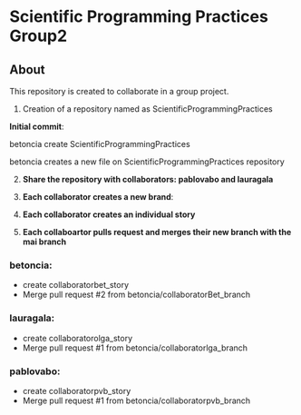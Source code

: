 # Scientific Programming Practices Group2
## About
This repository is created to collaborate in a group project.
1. Creation of a repository named as ScientificProgrammingPractices

**Initial commit**: 

betoncia create ScientificProgrammingPractices

betoncia creates a new file on ScientificProgrammingPractices repository

2. **Share the repository with collaborators: pablovabo and lauragala**

3. **Each collaborator creates a new brand**:
4. **Each collaborator creates an individual story**
5. **Each collaboartor pulls request and merges their new branch with the mai branch**

### **betoncia**:
 - create collaboratorbet_story
 - Merge pull request #2 from betoncia/collaboratorBet_branch
 
 ### **lauragala**:
 - create collaboratorolga_story
 - Merge pull request #1 from betoncia/collaboratorlga_branch
 
 ### **pablovabo**:
 - create collaboratorpvb_story
 - Merge pull request #1 from betoncia/collaboratorpvb_branch
 
